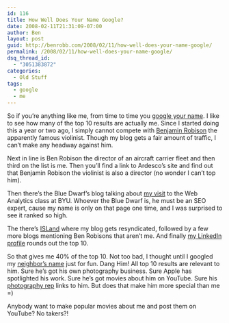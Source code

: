 ```yaml
---
id: 116
title: How Well Does Your Name Google?
date: 2008-02-11T21:31:09-07:00
author: Ben
layout: post
guid: http://benrobb.com/2008/02/11/how-well-does-your-name-google/
permalink: /2008/02/11/how-well-does-your-name-google/
dsq_thread_id:
  - "3051383872"
categories:
  - Old Stuff
tags:
  - google
  - me
---
```

So if you’re anything like me, from time to time you <a href="http://www.google.com/search?q=ben+robison" title="ben robison">google your name</a>.  I like to see how many of the top 10 results are actually me.  Since I started doing this a year or two ago, I simply cannot compete with <a href="http://benjaminrobison.com/" title="benjamin robison">Benjamin Robison</a> the apparently famous violinist.  Though my blog gets a fair amount of traffic, I can’t make any headway against him.

Next in line is Ben Robison the director of an aircraft carrier fleet and then third on the list is me.  Then you’ll find a link to Ardesco’s site and find out that Benjamin Robison the violinist is also a director (no wonder I can’t top him).

Then there’s the Blue Dwarf’s blog talking about <a href="http://bluedwarfsblog.blogspot.com/2008/01/my-thoughts-on-ben-robisons.html" title="blue dwarf">my visit</a> to the Web Analytics class at BYU.  Whoever the Blue Dwarf is, he must be an SEO expert, cause my name is only on that page one time, and I was surprised to see it ranked so high.

The there’s <a href="http://island.byu.edu" title="BYU - IS Land">ISLand</a> where my blog gets resyndicated, followed by a few more blogs mentioning Ben Robisons that aren’t me.  And finally <a href="http://www.linkedin.com/in/benrobison" title="ben robison">my LinkedIn profile</a> rounds out the top 10.

So that gives me 40% of the top 10.  Not too bad, I thought until I googled my <a href="http://www.google.com/search?q=bryan+niven" title="bryan niven">neighbor’s name</a> just for fun.  Dang Him!  All top 10 results are relevant to him.  Sure he’s got his own photography business.  Sure Apple has spotlighted his work.  Sure he’s got movies about him on YouTube.  Sure his <a href="http://www.josephreps.com/bn.html)" title="joseph reps">photography rep</a> links to him.  But does that make him more special than me =)

Anybody want to make popular movies about me and post them on YouTube?  No takers?!